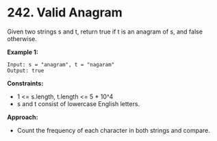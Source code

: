 # 242. Valid Anagram

Given two strings s and t, return true if t is an anagram of s, and false otherwise.

**Example 1:**
```
Input: s = "anagram", t = "nagaram"
Output: true
```

**Constraints:**
- 1 <= s.length, t.length <= 5 * 10^4
- s and t consist of lowercase English letters.

**Approach:**
- Count the frequency of each character in both strings and compare.